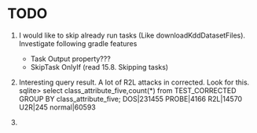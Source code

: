 TODO
=====

1. I would like to skip already run tasks (Like downloadKddDatasetFiles). Investigate following gradle features
   * Task Output property???
   * SkipTask OnlyIf (read 15.8. Skipping tasks)
2. Interesting query result. A lot of R2L attacks in corrected. Look for this.
sqlite> select class_attribute_five,count(*) from TEST_CORRECTED GROUP BY class_attribute_five;
DOS|231455
PROBE|4166
R2L|14570
U2R|245
normal|60593

3. 
